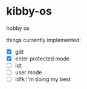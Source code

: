 # kibby-os

hobby os

things currently implemented:

- [x] gdt
- [x] enter protected mode
- [ ] idt
- [ ] user mode
- [ ] idfk i'm doing my best
